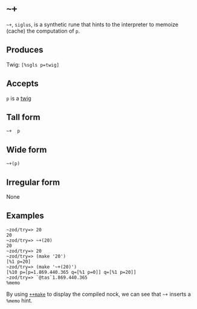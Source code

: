 `~+`
====

`~+`, `siglus`, is a synthetic rune that hints to the interpreter to
memoize (cache) the computation of `p`.

Produces
--------

Twig: `[%sgls p=twig]`

Accepts
-------

`p` is a [twig]()

Tall form
---------

    ~+  p

Wide form
---------

    ~+(p)

Irregular form
--------------

None

Examples
--------

    ~zod/try=> 20
    20
    ~zod/try=> ~+(20)
    20
    ~zod/try=> 20
    ~zod/try=> (make '20')
    [%1 p=20]
    ~zod/try=> (make '~+(20)')
    [%10 p=[p=1.869.440.365 q=[%1 p=0]] q=[%1 p=20]]
    ~zod/try=> `@tas`1.869.440.365
    %memo

By using [`++make`]() to display the compiled nock, we can see that `~+`
inserts a `%memo` hint.
